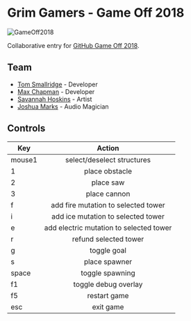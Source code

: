 # Grim Gamers - Game Off 2018

![GameOff2018](https://user-images.githubusercontent.com/121322/46698489-1e7bd900-cbcc-11e8-8abb-aef7262c968c.png)

Collaborative entry for [GitHub Game Off 2018](https://itch.io/jam/game-off-2018).

## Team

* [Tom Smallridge](https://github.com/sundowns) - Developer
* [Max Chapman](https://github.com/chappos) - Developer
* [Savannah Hoskins](https://www.facebook.com/artofsavannah/) - Artist
* [Joshua Marks]() - Audio Magician

## Controls

| Key        | Action           |
| ------------- |:-------------:|
| mouse1      | select/deselect structures |
| 1 | place obstacle |
| 2 | place saw |
| 3 | place cannon |
| f | add fire mutation to selected tower |
| i | add ice mutation to selected tower |
| e | add electric mutation to selected tower |
| r | refund selected tower |
| g | toggle goal      |
| s | place spawner      |
| space | toggle spawning |
| f1 | toggle debug overlay      |
| f5 | restart game      |
| esc | exit game      |